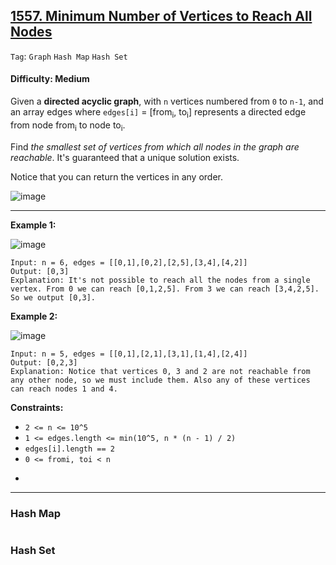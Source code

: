 ## [1557. Minimum Number of Vertices to Reach All Nodes](https://leetcode.com/problems/minimum-number-of-vertices-to-reach-all-nodes/)

```Tag```: ```Graph``` ```Hash Map``` ```Hash Set```

#### Difficulty: Medium

Given a __directed acyclic graph__, with ```n``` vertices numbered from ```0``` to ```n-1```, and an array edges where ```edges[i]``` = [from<sub>i</sub>, to<sub>i</sub>] represents a directed edge from node from<sub>i</sub> to node to<sub>i</sub>.

Find _the smallest set of vertices from which all nodes in the graph are reachable_. It's guaranteed that a unique solution exists.

Notice that you can return the vertices in any order.

![image](https://github.com/quananhle/Python/assets/35042430/c65c284d-dc3b-441b-8799-919c1cbcc8ba)

---

__Example 1:__

![image](https://assets.leetcode.com/uploads/2020/07/07/untitled22.png)
```
Input: n = 6, edges = [[0,1],[0,2],[2,5],[3,4],[4,2]]
Output: [0,3]
Explanation: It's not possible to reach all the nodes from a single vertex. From 0 we can reach [0,1,2,5]. From 3 we can reach [3,4,2,5]. So we output [0,3].
```

__Example 2:__

![image](https://assets.leetcode.com/uploads/2020/07/07/untitled.png)
```
Input: n = 5, edges = [[0,1],[2,1],[3,1],[1,4],[2,4]]
Output: [0,2,3]
Explanation: Notice that vertices 0, 3 and 2 are not reachable from any other node, so we must include them. Also any of these vertices can reach nodes 1 and 4.
```

__Constraints:__

- ```2 <= n <= 10^5```
- ```1 <= edges.length <= min(10^5, n * (n - 1) / 2)```
- ```edges[i].length == 2```
- ```0 <= fromi, toi < n```
- ```All pairs (from<sub>i</sub>, to<sub>i</sub>) are distinct.

---

### Hash Map

```Python

```

### Hash Set

```Python

```
